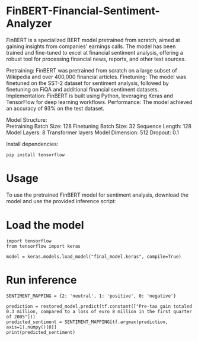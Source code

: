 # FinBERT-Financial-Sentiment-Analyzer

FinBERT is a specialized BERT model pretrained from scratch, aimed at gaining insights from companies' earnings calls. The model has been trained and fine-tuned to excel at financial sentiment analysis, offering a robust tool for processing financial news, reports, and other text sources.

Pretraining: FinBERT was pretrained from scratch on a large subset of Wikipedia and over 400,000 financial articles.
Finetuning: The model was finetuned on the SST-2 dataset for sentiment analysis, followed by finetuning on FiQA and additional financial sentiment datasets.
Implementation: FinBERT is built using Python, leveraging Keras and TensorFlow for deep learning workflows.
Performance: The model achieved an accuracy of 93% on the test dataset.

Model Structure:<br>
Pretraining Batch Size: 128
Finetuning Batch Size: 32
Sequence Length: 128
Model Layers: 8 Transformer layers
Model Dimension: 512
Dropout: 0.1

Install dependencies:
```
pip install tensorflow 
```

# Usage
To use the pretrained FinBERT model for sentiment analysis, download the model and use the provided inference script:


# Load the model
```
import tensorflow
from tensorflow import keras

model = keras.models.load_model("final_model.keras", compile=True)
```

# Run inference
```
SENTIMENT_MAPPING = {2: 'neutral', 1: 'positive', 0: 'negative'}

prediction = restored_model.predict(tf.constant(["Pre-tax gain totaled 0.3 million, compared to a loss of euro 8 million in the first quarter of 2005"]))
predicted_sentiment = SENTIMENT_MAPPING[tf.argmax(prediction, axis=1).numpy()[0]]
print(predicted_sentiment)
```


